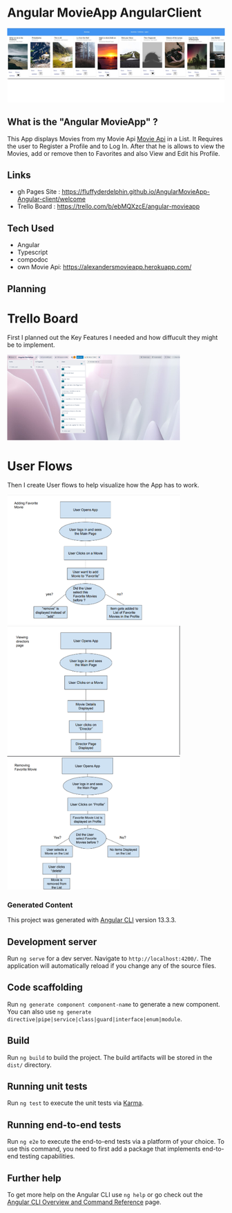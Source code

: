 # Angular MovieApp AngularClient

<img src="src\assets\images\screenshot.jpg" alt="Screenshot" width="600"/>

## What is the "Angular MovieApp" ?

This App displays Movies from my Movie Api [Movie Api](https://github.com/FluffyderDelphin/Movie_App_Project) in a List.
It Requires the user to Register a Profile and to Log In. After that he is allows to view the Movies, add or remove then to Favorites and also View and Edit his Profile.

## Links

- gh Pages Site : https://fluffyderdelphin.github.io/AngularMovieApp-Angular-client/welcome
- Trello Board : https://trello.com/b/ebMQXzcE/angular-movieapp

## Tech Used

- Angular
- Typescript
- compodoc
- own Movie Api: https://alexandersmovieapp.herokuapp.com/

## Planning

# Trello Board

First I planned out the Key Features I needed and how diffucult they might be to implement.

<img src="src\assets\images\Trello_Board.PNG" alt="Screenshot" width="400"/>

# User Flows

Then I create User flows to help visualize how the App has to work.

<img src="src\assets\images\Flow1.PNG" alt="Screenshot" width="400"/>
<img src="src\assets\images\Flow2.PNG" alt="Screenshot" width="400"/>
<img src="src\assets\images\Flow3.PNG" alt="Screenshot" width="400"/>

### Generated Content

This project was generated with [Angular CLI](https://github.com/angular/angular-cli) version 13.3.3.

## Development server

Run `ng serve` for a dev server. Navigate to `http://localhost:4200/`. The application will automatically reload if you change any of the source files.

## Code scaffolding

Run `ng generate component component-name` to generate a new component. You can also use `ng generate directive|pipe|service|class|guard|interface|enum|module`.

## Build

Run `ng build` to build the project. The build artifacts will be stored in the `dist/` directory.

## Running unit tests

Run `ng test` to execute the unit tests via [Karma](https://karma-runner.github.io).

## Running end-to-end tests

Run `ng e2e` to execute the end-to-end tests via a platform of your choice. To use this command, you need to first add a package that implements end-to-end testing capabilities.

## Further help

To get more help on the Angular CLI use `ng help` or go check out the [Angular CLI Overview and Command Reference](https://angular.io/cli) page.
